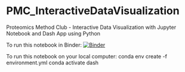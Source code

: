 # PMC_InteractiveDataVisualization
Proteomics Method Club - Interactive Data Visualization with Jupyter Notebook and Dash App using Python

To run this notebook in Binder:
[![Binder](https://mybinder.org/badge_logo.svg)](https://mybinder.org/v2/gh/llniu/PMC_InteractiveDataVisualization.git/HEAD)

To run this notebook on your local computer:
conda env create -f environment.yml
conda activate dash
